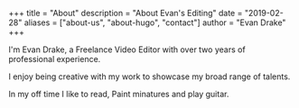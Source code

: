 +++
title = "About"
description = "About Evan's Editing"
date = "2019-02-28"
aliases = ["about-us", "about-hugo", "contact"]
author = "Evan Drake"
+++

I'm Evan Drake, a Freelance Video Editor with over two years of professional experience.

I enjoy being creative with my work to showcase my broad range of talents. 

In my off time I like to read, Paint minatures and play guitar.
